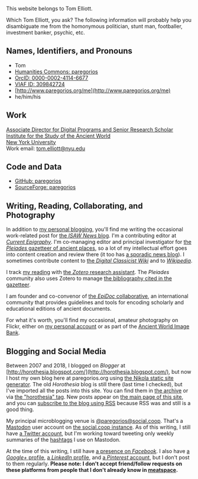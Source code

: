<!--
.. title: About
.. slug: about
.. date: 2018-04-06 05:00:48 UTC-05:00
.. tags: 
.. category: 
.. link: 
.. description: Self-description and disambiguation
.. type: text
-->

This website belongs to Tom Elliott. 

Which Tom Elliott, you ask? The following information will probably help you disambiguate me from the homonymous politician, stunt man, footballer, investment banker, psychic, etc.

## Names, Identifiers, and Pronouns

 - Tom
 - [Humanities Commons: paregorios](https://hcommons.org/members/paregorios/)
 - [OrcID: 0000-0002-4114-6677](http://orcid.org/0000-0002-4114-6677)
 - [VIAF ID: 309842724](http://viaf.org/viaf/309842724)
 - [http://www.paregorios.org/me](http://www.paregorios.org/me)
 - he/him/his

## Work

[Associate Director for Digital Programs and Senior Research Scholar  
Institute for the Study of the Ancient World  
New York University](http://isaw.nyu.edu/people/staff/tom-elliott)  
Work email: tom.elliott@nyu.edu

## Code and Data

 - [GitHub: paregorios](https://github.com/paregorios)
 - [SourceForge: paregorios](http://sourceforge.net/u/paregorios/profile/)

## Writing, Reading, Collaborating, and Photography

In addition to [my personal blogging](#blogging), you'll find me writing the occasional work-related post for [the *ISAW News* blog](http://isaw.nyu.edu/news). I'm a contributing editor at [*Current Epigraphy*](https://www.currentepigraphy.org/). I'm co-managing editor and principal investigator for [the *Pleiades* gazetteer of ancient places](https://pleiades.stoa.org), so a lot of my intellectual effort goes into content creation and review there (it too has [a sporadic news blog](https://pleiades.stoa.org/news/blog)). I sometimes contribute content to [the *Digital Classicist Wiki*](https://wiki.digitalclassicist.org/Special:Contributions/TomElliott) and to [*Wikipedia*](https://en.wikipedia.org/wiki/Special:Contributions/Paregorios).

I track [my reading](https://www.zotero.org/paregorios/items/collectionKey/V9VA7HTP) with [the *Zotero* research assistant](https://www.zotero.org/). The *Pleiades* community also uses Zotero to manage [the bibliography cited in the gazetteer](https://www.zotero.org/groups/2533/pleiades).

I am founder and co-convenor of [the *EpiDoc* collaborative](https://epidoc.sf.net), an international community that provides guidelines and tools for encoding scholarly and educational editions of ancient documents.

For what it's worth, you'll find my occasional, amateur photography on Flickr, either on [my personal account](https://www.flickr.com/photos/paregorios/) or as part of the [Ancient World Image Bank](https://www.flickr.com/groups/awib/).


## <a name="blogging"></a>Blogging and Social Media

Between 2007 and 2018, I blogged on *Blogger* at [http://horothesia.blogspot.com/](http://horothesia.blogspot.com/), but now I host my own blog here at paregorios.org using [the Nikola static site generator](https://getnikola.com/). The old *Horothesia* blog is still there (last time I checked), but I've imported all the posts into this site. You can find them in [the archive](http://127.0.0.1:8000/archive.html) or via [the "horothesia" tag](/categories/horothesia). New posts appear on [the main page of this site](/), and you can [subscribe to the blog using RSS](http://127.0.0.1:8000/rss.xml) because RSS was and still is a good thing.

My principal microblogging venue is [@paregorios@social.coop](https://social.coop/@paregorios). That's a [Mastodon](https://en.wikipedia.org/wiki/Mastodon_(software)) user account on [the social.coop instance](https://social.coop/about). As of this writing, I still have [a Twitter account](https://twitter.com/paregorios), but I'm working toward tweeting only weekly summaries of the [hashtags](https://en.wikipedia.org/wiki/Hashtag) I use on Mastodon.

At the time of this writing, I still have [a presence on *Facebook*](https://www.facebook.com/paregorios). I also have [a *Google+* profile](https://plus.google.com/+TomElliottISAW?rel=author), [a *LinkedIn* profile](http://www.linkedin.com/in/paregorios/), and [a *Pinterest* account](https://www.pinterest.com/paregorios), but I don't post to them regularly. **Please note: I don't accept friend/follow requests on these platforms from people that I don't already know in [meatspace](https://www.merriam-webster.com/words-at-play/what-is-meatspace).**

